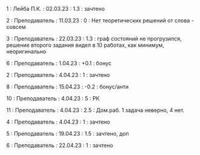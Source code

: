 1 : Лейба П.К. : 02.03.23 : 1.3 : зачтено

2 : Преподаватель : 11.03.23 : 0 : Нет теоретических решений от слова - совсем

3 : Преподаватель : 22.03.23 : 1.3 : граф состояний не прогрузился, решение второго задания видел в 10 работах, как минимум, неоригинально

6 : Преподаватель : 1.04.23 : +0.1 : бонус

2 : Преподаватель : 4.04.23 : 1 : зачтено

8 : Преподаватель : 15.04.23 : -0.2 : бонус/анти

10 : Преподаватель : 4.04.23 : 5 : РК

11 : Преподаватель : 4.04.23 : 2.5 : Дом.раб. 1 задача неверно, 4 нет.

4 : Преподаватель : 4.04.23 : 1 : зачтено

5 : Преподаватель : 19.04.23 : 1.5 : зачтено, доп

6 : Преподаватель : 22.04.23 : 1 : зачтено


